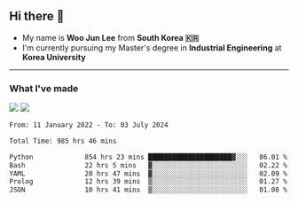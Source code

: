 ## Hi there 👋

- My name is **Woo Jun Lee** from **South Korea 🇰🇷**
- I'm currently pursuing my Master's degree in **Industrial Engineering** at **Korea University**

---

### What I've made

<a href="https://share.streamlit.io/tomtom1103/kuiai_hackathon_2022/main/JL_app.py"><img src="https://img.shields.io/badge/Journey Lee-161B22?style=for-the-badge&logo=streamlit&logoColor=FF4B4B"/></a> <a href="https://jeon-100.github.io/Dangzang/"><img src="https://img.shields.io/badge/당신을 위한 장학금, 당장!-161B22?style=for-the-badge&logo=react&logoColor=#61DAFB"/></a>

<!--START_SECTION:waka-->

```txt
From: 11 January 2022 - To: 03 July 2024

Total Time: 985 hrs 46 mins

Python             854 hrs 23 mins █████████████████████▓░░░   86.01 %
Bash               22 hrs 5 mins   ▓░░░░░░░░░░░░░░░░░░░░░░░░   02.22 %
YAML               20 hrs 47 mins  ▓░░░░░░░░░░░░░░░░░░░░░░░░   02.09 %
Prolog             12 hrs 39 mins  ▒░░░░░░░░░░░░░░░░░░░░░░░░   01.27 %
JSON               10 hrs 41 mins  ▒░░░░░░░░░░░░░░░░░░░░░░░░   01.08 %
```

<!--END_SECTION:waka-->
